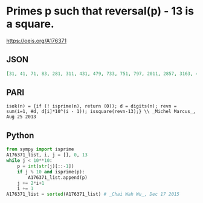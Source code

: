 # Primes p such that reversal\(p\) \- 13 is a square\.
https://oeis.org/A176371
## JSON
```JSON
[31, 41, 71, 83, 281, 311, 431, 479, 733, 751, 797, 2011, 2857, 3163, 4373, 4397, 4943, 7541, 7577, 7583, 9413, 9491, 20533, 20731, 20771, 24151, 24547, 24767, 26249, 28979, 31121, 41201, 41609, 43321, 43391, 43753, 45641, 49459, 49463, 49811, 49891]
```
## PARI
```PARI
isok(n) = {if (! isprime(n), return (0)); d = digits(n); revn = sum(i=1, #d, d[i]*10^(i - 1)); issquare(revn-13);} \\ _Michel Marcus_, Aug 25 2013
```
## Python
```Python
from sympy import isprime
A176371_list, i, j = [], 0, 13
while j < 10**10:
    p = int(str(j)[::-1])
    if j % 10 and isprime(p):
        A176371_list.append(p)
    j += 2*i+1
    i += 1
A176371_list = sorted(A176371_list) # _Chai Wah Wu_, Dec 17 2015
```
